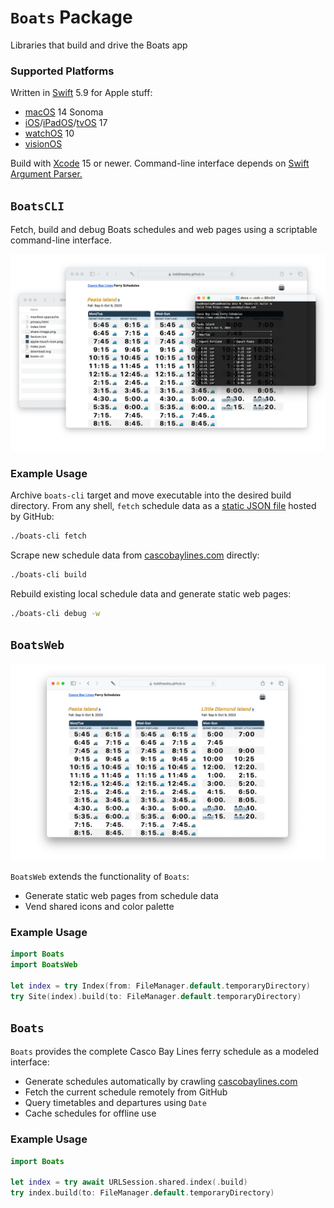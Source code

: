 # `Boats` Package

Libraries that build and drive the Boats app

### Supported Platforms

Written in [Swift](https://developer.apple.com/documentation/swift) 5.9 for Apple stuff:

* [macOS](https://developer.apple.com/macos) 14 Sonoma
* [iOS](https://developer.apple.com/ios)/[iPadOS](https://developer.apple.com/ipad)/[tvOS](https://developer.apple.com/tvos) 17
* [watchOS](https://developer.apple.com/watchos) 10
* [visionOS](https://developer.apple.com/visionos)

Build with [Xcode](https://developer.apple.com/xcode) 15 or newer. Command-line interface depends on [Swift Argument Parser.](https://github.com/apple/swift-argument-parser)

## `BoatsCLI`

Fetch, build and debug Boats schedules and web pages using a scriptable command-line interface.

![](../docs/boats-cli.png)

### Example Usage

Archive `boats-cli` target and move executable into the desired build directory. From any shell, `fetch` schedule data as a [static JSON file](https://toddheasley.github.io/boats/index.json) hosted by GitHub:

```zsh
./boats-cli fetch
```

Scrape new schedule data from [cascobaylines.com](https://www.cascobaylines.com) directly:

```zsh
./boats-cli build
```

Rebuild existing local schedule data and generate static web pages:

```zsh
./boats-cli debug -w
```

## `BoatsWeb`

![](../docs/boats-web.png)

`BoatsWeb` extends the functionality of `Boats`:

* Generate static web pages from schedule data
* Vend shared icons and color palette 

### Example Usage

```swift
import Boats
import BoatsWeb

let index = try Index(from: FileManager.default.temporaryDirectory)
try Site(index).build(to: FileManager.default.temporaryDirectory)
```

## `Boats`

`Boats` provides the complete Casco Bay Lines ferry schedule as a modeled interface:

* Generate schedules automatically by crawling [cascobaylines.com](https://www.cascobaylines.com)
* Fetch the current schedule remotely from GitHub
* Query timetables and departures using `Date`
* Cache schedules for offline use

### Example Usage

```swift
import Boats

let index = try await URLSession.shared.index(.build)
try index.build(to: FileManager.default.temporaryDirectory)
```
